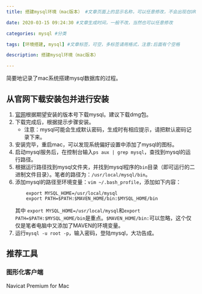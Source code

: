 ```yaml
---
title: 搭建mysql环境（mac版本） #文章页面上的显示名称，可以任意修改，不会出现在URL中

date: 2020-03-15 09:24:30 #文章生成时间，一般不改，当然也可以任意修改

categories: mysql #分类

tags: [环境搭建, mysql] #文章标签，可空，多标签请用格式，注意:后面有个空格

description: 搭建mysql环境（mac版本）

---
```


简要地记录了mac系统搭建mysql数据库的过程。

<!-- more -->

## 从官网下载安装包并进行安装
1. [官网](https://dev.mysql.com/downloads/mysql/)根据期望安装的版本号下载mysql。建议下载dmg包。
2. 下载完成后，根据提示步骤安装。
    * 注意：mysql可能会生成默认密码，生成时有相应提示，请把默认密码记录下来。
3. 安装完毕，重启mac，可以发现系统偏好设置中添加了mysql的图标。
4. 启动mysql服务后，在控制台输入`ps aux | grep mysql`，查找到mysql的运行路径。
5. 根据运行路径找到mysql文件夹，并找到mysql程序的`bin`目录（即可运行的二进制文件目录）。笔者的路径为：`/usr/local/mysql/bin`。
7. 添加mysql的路径至环境变量：`vim ~/.bash_profile`，添加如下内容：
    ```
        export MYSQL_HOME=/usr/local/mysql
        export PATH=$PATH:$MAVEN_HOME/bin:$MYSQL_HOME/bin
    ```
    其中 `export MYSQL_HOME=/usr/local/mysql`和`export PATH=$PATH:$MYSQL_HOME/bin`是重点。`$MAVEN_HOME/bin:`可以忽略，这个仅仅是笔者电脑中又添加了MAVEN的环境变量。
8. 运行`mysql -u root -p`，输入密码，登陆mysql，大功告成。

## 推荐工具

### 图形化客户端

Navicat Premium for Mac